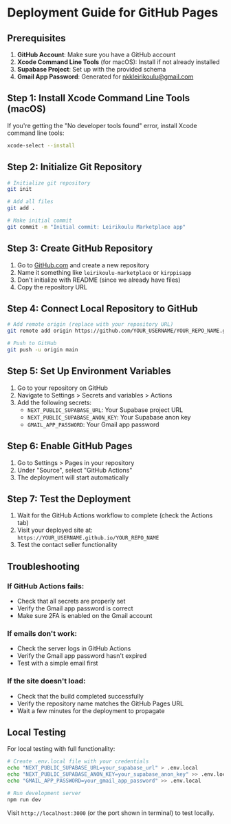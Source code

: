 # Deployment Guide for GitHub Pages

## Prerequisites

1. **GitHub Account**: Make sure you have a GitHub account
2. **Xcode Command Line Tools** (for macOS): Install if not already installed
3. **Supabase Project**: Set up with the provided schema
4. **Gmail App Password**: Generated for nkkleirikoulu@gmail.com

## Step 1: Install Xcode Command Line Tools (macOS)

If you're getting the "No developer tools found" error, install Xcode command line tools:

```bash
xcode-select --install
```

## Step 2: Initialize Git Repository

```bash
# Initialize git repository
git init

# Add all files
git add .

# Make initial commit
git commit -m "Initial commit: Leirikoulu Marketplace app"
```

## Step 3: Create GitHub Repository

1. Go to [GitHub.com](https://github.com) and create a new repository
2. Name it something like `leirikoulu-marketplace` or `kirppisapp`
3. Don't initialize with README (since we already have files)
4. Copy the repository URL

## Step 4: Connect Local Repository to GitHub

```bash
# Add remote origin (replace with your repository URL)
git remote add origin https://github.com/YOUR_USERNAME/YOUR_REPO_NAME.git

# Push to GitHub
git push -u origin main
```

## Step 5: Set Up Environment Variables

1. Go to your repository on GitHub
2. Navigate to Settings > Secrets and variables > Actions
3. Add the following secrets:
   - `NEXT_PUBLIC_SUPABASE_URL`: Your Supabase project URL
   - `NEXT_PUBLIC_SUPABASE_ANON_KEY`: Your Supabase anon key
   - `GMAIL_APP_PASSWORD`: Your Gmail app password

## Step 6: Enable GitHub Pages

1. Go to Settings > Pages in your repository
2. Under "Source", select "GitHub Actions"
3. The deployment will start automatically

## Step 7: Test the Deployment

1. Wait for the GitHub Actions workflow to complete (check the Actions tab)
2. Visit your deployed site at: `https://YOUR_USERNAME.github.io/YOUR_REPO_NAME`
3. Test the contact seller functionality

## Troubleshooting

### If GitHub Actions fails:
- Check that all secrets are properly set
- Verify the Gmail app password is correct
- Make sure 2FA is enabled on the Gmail account

### If emails don't work:
- Check the server logs in GitHub Actions
- Verify the Gmail app password hasn't expired
- Test with a simple email first

### If the site doesn't load:
- Check that the build completed successfully
- Verify the repository name matches the GitHub Pages URL
- Wait a few minutes for the deployment to propagate

## Local Testing

For local testing with full functionality:

```bash
# Create .env.local file with your credentials
echo "NEXT_PUBLIC_SUPABASE_URL=your_supabase_url" > .env.local
echo "NEXT_PUBLIC_SUPABASE_ANON_KEY=your_supabase_anon_key" >> .env.local
echo "GMAIL_APP_PASSWORD=your_gmail_app_password" >> .env.local

# Run development server
npm run dev
```

Visit `http://localhost:3000` (or the port shown in terminal) to test locally.
